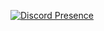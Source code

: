[![Discord Presence](https://lanyard-profile-readme.vercel.app/api/734029280073351208)](https://discord.com/users/734029280073351208)
